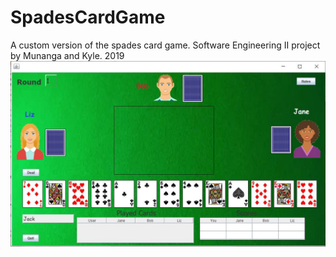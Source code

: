 # SpadesCardGame
A custom version of the spades card game. Software Engineering II project by Munanga and Kyle. 2019
![alt text](https://raw.githubusercontent.com/Munanga/SpadesCardGame/master/readmePics/gameplay.jpg)
